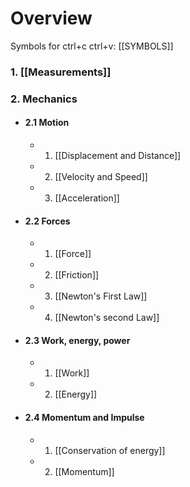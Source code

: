 # Overview
Symbols for ctrl+c ctrl+v: [[SYMBOLS]]
### 1. [[Measurements]]

### 2. Mechanics
- #### 2.1 Motion
	- 1. [[Displacement and Distance]]
	- 2. [[Velocity and Speed]]
	- 3. [[Acceleration]]
- #### 2.2 Forces
	- 1. [[Force]]
	- 2. [[Friction]]
	- 3. [[Newton's First Law]]
	- 4. [[Newton's second Law]]
- #### 2.3 Work, energy, power
	- 1. [[Work]]
	- 2. [[Energy]]
- #### 2.4 Momentum and Impulse
	- 1. [[Conservation of energy]]
	- 2. [[Momentum]]